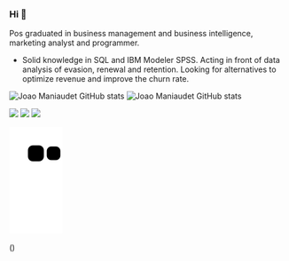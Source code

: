 <!-- <img src="https://avatars.githubusercontent.com/u/62489393?s=400&u=6eb619abab51cb039f43c096956fab66cc625544&v=4"> -->

### Hi 👋
Pos graduated in business management and business intelligence, marketing analyst and programmer.

- Solid knowledge in SQL and IBM Modeler SPSS. Acting in front of data analysis of evasion, renewal and retention. 
  Looking for alternatives to optimize revenue and improve the churn rate.



![Joao Maniaudet GitHub stats](https://github-readme-stats.vercel.app/api?username=joaomaniaudet&show_icons=true&theme=dracula&include_all_commits=true&count_private=true) ![Joao Maniaudet GitHub stats](https://github-readme-stats.vercel.app/api/top-langs/?username=joaomaniaudet&layout=compact&langs_count=16&theme=dracula)






[<img src="https://img.shields.io/badge/medium-%2312100E.svg?&style=for-the-badge&logo=medium&logoColor=white" />](https://medium.com/@joaomaniaudet)  [<img src="https://img.shields.io/badge/linkedin-%230077B5.svg?&style=for-the-badge&logo=linkedin&logoColor=white" />](https://br.linkedin.com/in/joao-mauricio-maniaudet-megale) [<img src = "https://img.shields.io/badge/instagram-%23E4405F.svg?&style=for-the-badge&logo=instagram&logoColor=white">](https://www.instagram.com/joaomaniaudet/) 



[<img src = "https://github.com/rafaballerini/rafaballerini/raw/output/github-contribution-grid-snake.svg">](#) 


()

